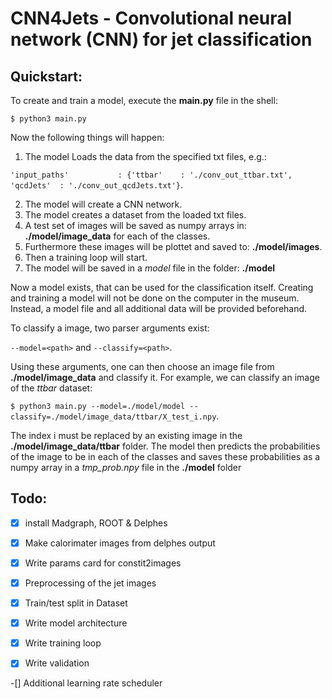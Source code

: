 # CNN4Jets - Convolutional neural network (CNN) for jet classification
## Quickstart:
To create and train a model, execute the **main.py** file in the shell:

`$ python3 main.py`

Now the following things will happen:

1. The model Loads the data from the specified txt files, e.g.:

`'input_paths'           : {'ttbar'    : './conv_out_ttbar.txt',
                           'qcdJets'  : './conv_out_qcdJets.txt'}`.
                           
2. The model will create a CNN network.
3. The model creates a dataset from the loaded txt files.
4. A test set of images will be saved as numpy arrays in: **./model/image_data** for each of the classes.
5. Furthermore these images will be plottet and saved to: **./model/images**.
6. Then a training loop will start.
7. The model will be saved in a *model* file in the folder: **./model**

Now a model exists, that can be used for the classification itself. Creating and training a model will not be done on the computer in the museum. Instead, a model file and all additional data will be provided beforehand. 

To classify a image, two parser arguments exist:

`--model=<path>` and `--classify=<path>`.

Using these arguments, one can then choose an image file from **./model/image_data** and classify it. For example, we can classify an image of the *ttbar* dataset:

`$ python3 main.py --model=./model/model --classify=./model/image_data/ttbar/X_test_i.npy`.

The index i must be replaced by an existing image in the **./model/image_data/ttbar** folder. The model then predicts the probabilities of the image to be in each of the classes and saves these probabilities as a numpy array in a *tmp_prob.npy* file in the **./model** folder




## Todo:

-[x] install Madgraph, ROOT & Delphes

-[x] Make calorimater images from delphes output

-[x] Write params card for constit2images

-[x] Preprocessing of the jet images

-[x] Train/test split in Dataset

-[x] Write model architecture

-[x] Write training loop

-[x] Write validation

-[] Additional learning rate scheduler
